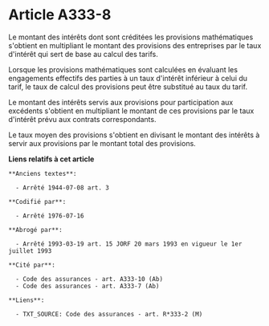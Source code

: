 # Article A333-8

Le montant des intérêts dont sont créditées les provisions mathématiques s'obtient en multipliant le montant des provisions
des entreprises par le taux d'intérêt qui sert de base au calcul des tarifs.

Lorsque les provisions mathématiques sont calculées en évaluant les engagements effectifs des parties à un taux d'intérêt
inférieur à celui du tarif, le taux de calcul des provisions peut être substitué au taux du tarif.

Le montant des intérêts servis aux provisions pour participation aux excédents s'obtient en multipliant le montant de ces
provisions par le taux d'intérêt prévu aux contrats correspondants.

Le taux moyen des provisions s'obtient en divisant le montant des intérêts à servir aux provisions par le montant total des
provisions.

**Liens relatifs à cet article**

	**Anciens textes**:

	  - Arrêté 1944-07-08 art. 3

	**Codifié par**:

	  - Arrêté 1976-07-16

	**Abrogé par**:

	  - Arrêté 1993-03-19 art. 15 JORF 20 mars 1993 en vigueur le 1er juillet 1993

	**Cité par**:

	  - Code des assurances - art. A333-10 (Ab)
	  - Code des assurances - art. A333-7 (Ab)

	**Liens**:

	  - TXT_SOURCE: Code des assurances - art. R*333-2 (M)
